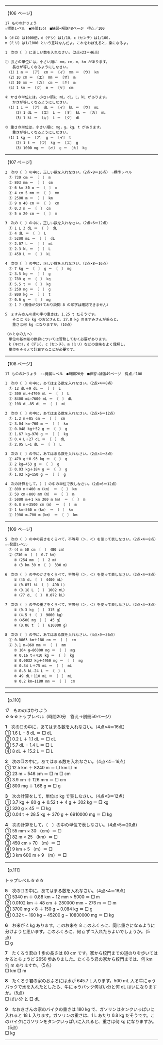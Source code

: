 

---

【106 ページ】

```
17 ものの計りょう
☆標準レベル　●時間15分　■練習→解説48ページ　得点／100

k（キロ）は1000倍，d（デシ）は1/10，c（センチ）は1/100，
m（ミリ）は1/1000 という意味なんだよ。これをおぼえると，楽になるよ。

1　次の〔　〕に正しい数を入れなさい。（2点×23＝46点）

① 長さの単位には，小さい順に mm，cm，m，km があります。
　　長さが等しくなるようにしなさい。
　（1）1 m ＝ 〔ア〕 cm ＝ 〔イ〕 mm ＝ 〔ウ〕 km
　（2）10 cm ＝ 〔エ〕 mm ＝ 〔オ〕 m
　（3）10 mm ＝ 〔カ〕 cm ＝ 〔キ〕 m
　（4）1 km ＝ 〔ク〕 m ＝ 〔ケ〕 cm

② かさの単位には，小さい順に mL，dL，L，kL があります。
　　かさが等しくなるようにしなさい。
　（1）1 L ＝ 〔ア〕 dL ＝ 〔イ〕 kL ＝ 〔ウ〕 mL
	（2）1 dL ＝ 〔エ〕 L ＝ 〔オ〕 kL ＝ 〔カ〕 mL
	（3）1 kL ＝ 〔キ〕 L ＝ 〔ク〕 dL

③ 重さの単位は，小さい順に mg，g，kg，t があります。
　　重さが等しくなるようにしなさい。
　（1）1 kg ＝ 〔ア〕 g ＝ 〔イ〕 t
	（2）1 t ＝ 〔ウ〕 kg ＝ 〔エ〕 g
	（3）1000 mg ＝ 〔オ〕 g ＝ 〔カ〕 kg
```

---

【107 ページ】

```
2　次の〔　〕の中に，正しい数を入れなさい。（2点×8＝16点）　☆標準レベル
　① 730 cm ＝ 〔　〕 m
　② 803 mm ＝ 〔　〕 cm
　③ 6 km 30 m ＝ 〔　〕 m
　④ 4 cm 5 mm ＝ 〔　〕 mm
　⑤ 2500 m ＝ 〔　〕 km
　⑥ 9 m 40 cm ＝ 〔　〕 cm
　⑦ 0.3 m ＝ 〔　〕 cm
　⑧ 5 m 20 cm ＝ 〔　〕 m

3　次の〔　〕の中に，正しい数を入れなさい。（2点×6＝12点）
　① 1 L 3 dL ＝ 〔　〕 dL
　② 4 dL ＝ 〔　〕 L
　③ 5200 mL ＝ 〔　〕 dL
　④ 2.07 L ＝ 〔　〕 mL
　⑤ 2.3 kL ＝ 〔　〕 L
　⑥ 450 L ＝ 〔　〕 kL

4　次の〔　〕の中に，正しい数を入れなさい。（2点×8＝16点）
　① 7 kg ＝ 〔　〕 g ＝ 〔　〕 mg
　② 3.5 kg ＝ 〔　〕 g
　③ 780 g ＝ 〔　〕 kg
　④ 5.5 t ＝ 〔　〕 kg
　⑤ 250 mg ＝ 〔　〕 g
　⑥ 800 kg ＝ 〔　〕 t
　⑦ 0.6 g ＝ 〔　〕 mg
　⑧ 1 ?（画像が欠けており設問 8 の印字は確認できません）

5　ますみさんの家の車の重さは，1.25 t だそうです。
　　そこに 65 kg のお父さんと，27.8 kg のますみさんが乗ると，
　　重さは何 kg になりますか。（10点）

（おとなの方へ）
　単位の基本形の換算については習熟しておく必要があります。
　k（キロ），d（デシ），c（センチ），m（ミリ）などの意味をよく理解し，
　単位をそろえて計算することが必要です。
```

---

【108 ページ】

```
17 ものの計りょう　☆☆発展レベル　●時間20分　■練習→補強49ページ　得点／100

1　次の〔　〕の中に，あてはまる数を入れなさい。（2点×4＝8点）
　① 12 dL＋9 dL ＝ 〔　〕 L
　② 300 mL＋4700 mL ＝ 〔　〕 L
　③ 8400 mL−7600 mL ＝ 〔　〕 dL
　④ 108 dL−85 dL ＝ 〔　〕 mL

2　次の〔　〕の中に，あてはまる数を入れなさい。（2点×6＝12点）
　① 1.2 m＋85 cm ＝ 〔　〕 cm
　② 3.04 km−760 m ＝ 〔　〕 km
　③ 0.048 kg＋52 g ＝ 〔　〕 g
　④ 1.67 kg−970 g ＝ 〔　〕 kg
　⑤ 0.4 L＋27 dL ＝ 〔　〕 dL
　⑥ 2.05 L−1 dL ＝ 〔　〕 L

3　次の〔　〕の中に，あてはまる数を入れなさい。（2点×4＝8点）
　① 470 g＋0.93 kg ＝ 〔　〕 g
　② 2 kg−453 g ＝ 〔　〕 g
　③ 0.03 kg＋184 g ＝ 〔　〕 g
　④ 1.02 kg−150 g ＝ 〔　〕 g

4　次の計算をして，（　）の中の単位で表しなさい。（2点×6＝12点）
　① 800 m＋400 m（km） ＝ 〔　〕 km
　② 50 cm＋800 mm（m） ＝ 〔　〕 m
　③ 5000 m＋1 km 300 m（m） ＝ 〔　〕 m
　④ 6.8 m＋3500 cm（m） ＝ 〔　〕 m
　⑤ 1 km−560 m（km） ＝ 〔　〕 km
　⑥ 1900 m−700 m（km） ＝ 〔　〕 km
```

---

【109 ページ】

```
5　次の（　）の中の長さをくらべて，不等号（＞，＜）を使って表しなさい。（2点×4＝8点）　☆☆発展レベル
　①（4 m 60 cm　〔　〕　480 cm）
　②（730 m　〔　〕　0.7 km）
	③（254 mm　〔　〕　2 m）
	④（3 km 30 m　〔　〕　330 m）

6　次の（　）の中のかさをくらべて，不等号（＞，＜）を使って表しなさい。（2点×4＝8点）
	①（45 dL　〔　〕　4400 mL）
	②（0.051 kL　〔　〕　490 L）
	③（0.18 L　〔　〕　1002 mL）
	④（77 dL　〔　〕　0.072 kL）

7　次の（　）の中の重さをくらべて，不等号（＞，＜）を使って表しなさい。（2点×4＝8点）
	①（0.3 kg　〔　〕　315 g）
	②（4.5 t　〔　〕　9000 kg）
	③（4500 mg　〔　〕　45 g）
	④（0.06 t　〔　〕　610000 g）

8　次の〔　〕の中に，あてはまる数を入れなさい。（4点×9＝36点）
　① 0.0063 km＋180 cm ＝ 〔　〕 cm
　② 3.1 m−860 mm ＝ 〔　〕 mm
	③ 104 g−86000 mg ＝ 〔　〕 mg
	④ 0.16 t＋410 kg ＝ 〔　〕 kg
	⑤ 0.0032 kg＋4950 mg ＝ 〔　〕 mg
	⑥ 0.34 L＋75 mL ＝ 〔　〕 mL
	⑦ 0.8 kL−24 L ＝ 〔　〕 L
	⑧ 49 dL＋110 mL ＝ 〔　〕 mL
	⑨ 0.2 km−1180 mm ＝ 〔　〕 cm
```

---
















---

【p.110】

17　もののはかりよう  
☆☆☆トップレベル（時間20分　答え→別冊50ページ）

**1**　次の□の中に，あてはまる数を入れなさい。（4点×4＝16点）  
① 1.6 L − 8 dL ＝ □ dL  
② 0.2 L ＋ 1.1 dL ＝ □ dL  
③ 5.7 dL − 1.4 L ＝ □ L  
④ 8 dL ＋ 15.2 L ＝ □ L

**2**　次の□の中に，あてはまる数を入れなさい。（4点×4＝16点）  
① 12.5 km ＋ 8240 m ＝ □ km □ m  
② 23 m − 546 cm ＝ □ m □ cm  
③ 3.9 cm ＋ 126 mm ＝ □ cm  
④ 800 mg ＋ 1.68 g ＝ □ g

**3**　次の計算をして，単位は kg で表しなさい。（4点×3＝12点）  
① 3.7 kg ＋ 80 g ＋ 0.52 t ＋ 4 g ＋ 302 kg ＝ □ kg  
② 320 g × 45 ＝ □ kg  
③ 0.04 t ＋ 28.5 kg ＋ 370 g ＋ 6910000 mg ＝ □ kg

**4**　次の計算をして，（　）の中の単位で表しなさい。（4点×5＝20点）  
① 55 mm × 30 （cm）＝ □  
② 82 m × 25 （km）＝ □  
③ 450 cm × 70 （m）＝ □  
④ 9 km ÷ 5 （m）＝ □  
⑤ 3 km 600 m ÷ 9 （m）＝ □

---

【p.111】

トップレベル☆☆☆

**5**　次の□の中に，あてはまる数を入れなさい。（4点×4＝16点）  
① 5340 m ＋ 0.88 km − 12 mm × 5000 ＝ □ m  
② 0.0102 km ＋ 48 cm ＋ 280000 mm − 276 m ＝ □ m  
③ 3700 mg × 8 ＋ 150 g − 0.084 kg ＝ □ g  
④ 0.32 t − 160 kg − 45200 g − 10800000 mg ＝ □ kg

**6**　お米が 4 kg あります。このお米を 8 このふくろに、同じ重さになるように分けようと思います。このふくろに、何 g ずつ入れたらよいでしょうか。（5点）  
□ g

**7**　たくろう君の 1 歩の長さは 60 cm です。家から校門までの道のりを歩いてはかるとちょうど 2650 歩ありました。たくろう君の家から校門までは、何 km 何 m ありますか。（5点）  
□ km □ m

**8**　たくろう君の家のおふろには水が 645.7 L 入ります。500 mL 入る牛にゅうパックで水を入れたとしたら、牛にゅうパック何ぱい分と何 dL はいになりますか。（5点）  
□ ぱい分 と □ dL

**9**　なおきさんの家のバイクの重さは 180 kg で、ガソリンはタンクいっぱいに入れると 18 L 入ります。ガソリンの重さは、1 L あたり 0.8 kg だそうです。このバイクにガソリンをタンクいっぱいに入れると、重さは何 kg になりますか。（5点）  
□ kg

---

